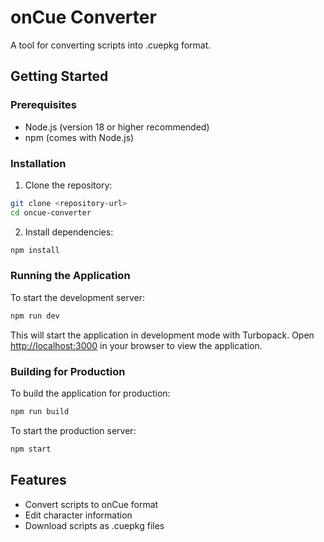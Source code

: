 # onCue Converter

A tool for converting scripts into .cuepkg format.

## Getting Started

### Prerequisites

- Node.js (version 18 or higher recommended)
- npm (comes with Node.js)

### Installation

1. Clone the repository:
```bash
git clone <repository-url>
cd oncue-converter
```

2. Install dependencies:
```bash
npm install
```

### Running the Application

To start the development server:

```bash
npm run dev
```

This will start the application in development mode with Turbopack. Open [http://localhost:3000](http://localhost:3000) in your browser to view the application.

### Building for Production

To build the application for production:

```bash
npm run build
```

To start the production server:

```bash
npm start
```

## Features

- Convert scripts to onCue format
- Edit character information
- Download scripts as .cuepkg files